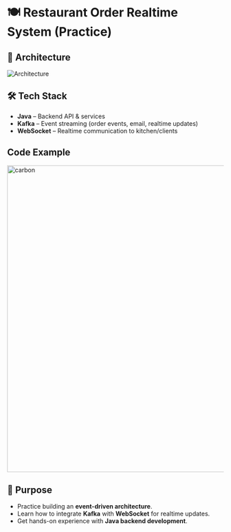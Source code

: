# 🍽️ Restaurant Order Realtime System (Practice)

## 📌 Architecture
![Architecture](https://github.com/user-attachments/assets/6bfb3855-b84b-4134-933f-f472c7ab51a1)

## 🛠️ Tech Stack
- **Java** – Backend API & services  
- **Kafka** – Event streaming (order events, email, realtime updates)  
- **WebSocket** – Realtime communication to kitchen/clients

## Code Example
<img width="1024" height="714" alt="carbon" src="https://github.com/user-attachments/assets/ed814d3f-3c8e-4022-99de-91f739b51d3f" />

## 🎯 Purpose
- Practice building an **event-driven architecture**.  
- Learn how to integrate **Kafka** with **WebSocket** for realtime updates.  
- Get hands-on experience with **Java backend development**.  

